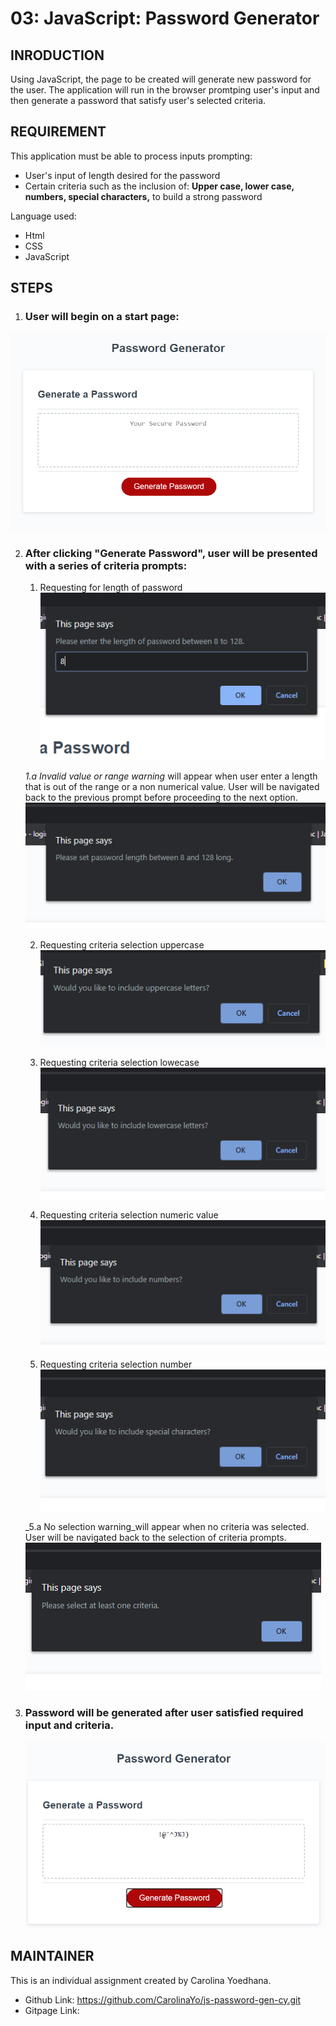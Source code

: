 # 03: JavaScript: Password Generator

## INRODUCTION 

Using JavaScript, the page to be created will generate new password for the user.  The application will run in the browser promtping user's input and then generate a password that satisfy user's selected criteria.

## REQUIREMENT

This application must be able to process inputs prompting:
* User's input of length desired for the password
* Certain criteria such as the inclusion of: **Upper case, lower case, numbers, special characters,** to build a strong password

Language used:
* Html
* CSS
* JavaScript

## STEPS

1. ### User will begin on a start page:

![Start page](/Assets/readme/startpage.png)

2. ### After clicking "Generate Password", user will be presented with a series of criteria prompts:

    1. Requesting for length of password
    ![Length input](/Assets/readme/p1_length.png)

    _1.a   Invalid value or range warning_ will appear when user enter a length that is out of the range or a non numerical value.  User will be navigated back to the previous prompt before proceeding to the next option.
    ![Invalid input warning](/Assets/readme/invalid_warning1.png)

    2. Requesting criteria selection uppercase
    ![Uppercase criteria](/Assets/readme/p2_uppercase.png) 

    3. Requesting criteria selection lowecase
    ![Lowercase criteria](/Assets/readme/p3_lowercase.png) 

    4. Requesting criteria selection numeric value
    ![Numeric criteria](/Assets/readme/p4_number.png) 

    5. Requesting criteria selection number
    ![Special symbol criteria](/Assets/readme/p5_symbol.png)

    _5.a No selection warning_will appear when no criteria was selected.  User will be navigated back to the selection of criteria prompts.
    ![Invalid selection warning](/Assets/readme/invalid_warning2.png)

3. ### Password will be generated after user satisfied required input and criteria.

    ![Generate Password](/Assets/readme/final.png)

## MAINTAINER 
This is an individual assignment created by Carolina Yoedhana.
* Github Link: https://github.com/CarolinaYo/js-password-gen-cy.git
* Gitpage Link: 

